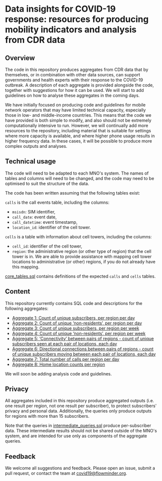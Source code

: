 # Data insights for COVID-19 response: resources for producing mobility indicators and analysis from CDR data

## Overview

The code in this repository produces aggregates from CDR data that by themselves, or in combination with other data sources,
can support governments and health experts with their response to the COVID-19 outbreak. 
A description of each aggregate is provided alongside the code, together with suggestions for how it can be used. 
We will start to add guidelines on how to analyse these aggregates in the coming days. 

We have initially focused on producing code and guidelines for mobile network operators that may have limited technical capacity, 
especially those in low- and middle-income countries. This means that the code we have provided is both simple to modify, 
and also should not be extremely computationally intensive to run. However, we will continually add more resources to the repository, 
including material that is suitable for settings where more capacity is available, and where higher phone usage results in higher frequency
 data. In these cases, it will be possible to produce more complex outputs and analyses. 

## Technical usage

The code will need to be adapted to each MNO's system. 
The names of tables and columns will need to be changed, and the code may need to be optimised to suit the structure of the data.

The code has been written assuming that the following tables exist:

`calls` is the call events table, including the columns:
- `msisdn`: SIM identifier,
- `call_date`: event date,
- `call_datetime`: event timestamp,
- `location_id`: identifier of the cell tower.

`cells` is a table with information about cell towers, including the columns:
- `cell_id`: identifier of the cell tower,
- `region`: the administrative region (or other type of region) that the cell tower is in. We are able to provide assistance with mapping cell tower locations to administrative (or other) regions, if you do not already have this mapping.

[core_tables.sql](core_tables.sql) contains definitions of the expected `calls` and `cells` tables.

## Content

This repository currently contains SQL code and descriptions for the following aggregates:
- [Aggregate 1: Count of unique subscribers, per region per day](aggregate_1.md)
- [Aggregate 2: Count of unique ‘non-residents’, per region per day](aggregate_2.md)
- [Aggregate 3: Count of unique subscribers, per region per week](aggregate_3.md)
- [Aggregate 4: Count of unique ‘non-residents’, per region per week](aggregate_4.md)
- [Aggregate 5: ‘Connectivity’ between pairs of regions - count of unique subscribers seen at each pair of locations, each day](aggregate_5.md)
- [Aggregate 6: Directional connections between pairs of regions - count of unique subscribers moving between each pair of locations, each day](aggregate_6.md)
- [Aggregate 7: Total number of calls per region per day](aggregate_7.md)
- [Aggregate 8: Home location counts per region](aggregate_8.md)

We will soon be adding analysis code and guidelines.

## Privacy

All aggregates included in this repository produce aggregated outputs (i.e. one result per region, not one result per subscriber), to protect subscribers' privacy and personal data. Additionally, the queries only produce outputs for regions with more than 15 subscribers.

Note that the queries in [intermediate_queries.sql](intermediate_queries.sql) produce per-subscriber data. These intermediate results should not be shared outside of the MNO's system, and are intended for use only as components of the aggregate queries.

## Feedback

We welcome all suggestions and feedback. Please open an issue, submit a pull request, or contact the team at covid19@flowminder.org.